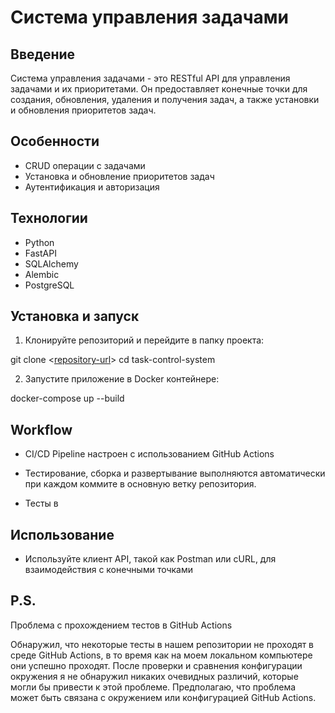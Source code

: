 # Система управления задачами

## Введение

Система управления задачами - это RESTful API для управления задачами и их приоритетами. Он предоставляет конечные точки для создания, обновления, удаления и получения задач, а также установки и обновления приоритетов задач.

## Особенности

- CRUD операции с задачами
- Установка и обновление приоритетов задач
- Аутентификация и авторизация

## Технологии

- Python
- FastAPI
- SQLAlchemy
- Alembic
- PostgreSQL

## Установка и запуск

1. Клонируйте репозиторий и перейдите в папку проекта:

git clone <[repository-url](https://github.com/PaulAleksandrov93/task_control_system)>
cd task-control-system

2. Запустите приложение в Docker контейнере:

docker-compose up --build

## Workflow

- CI/CD Pipeline настроен с использованием GitHub Actions
- Тестирование, сборка и развертывание выполняются автоматически при каждом коммите в основную ветку репозитория.

- Тесты в 

## Использование

- Используйте клиент API, такой как Postman или cURL, для взаимодействия с конечными точками

## P.S.

Проблема с прохождением тестов в GitHub Actions

Обнаружил, что некоторые тесты в нашем репозитории не проходят в среде GitHub Actions, в то время как на моем локальном компьютере они успешно проходят. После проверки и сравнения конфигурации окружения я не обнаружил никаких очевидных различий, которые могли бы привести к этой проблеме.
Предполагаю, что проблема может быть связана с окружением или конфигурацией GitHub Actions.






